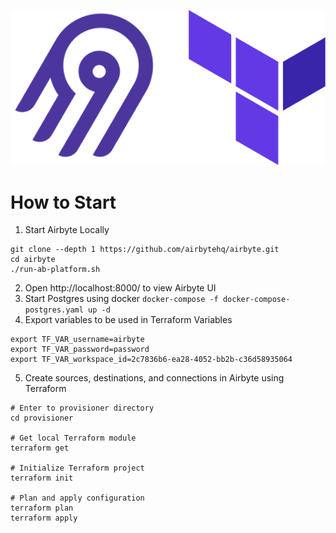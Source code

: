 ![Alt text](image.png)

# How to Start

1. Start Airbyte Locally
```
git clone --depth 1 https://github.com/airbytehq/airbyte.git
cd airbyte
./run-ab-platform.sh
```
2. Open http://localhost:8000/ to view Airbyte UI
3. Start Postgres using docker `docker-compose -f docker-compose-postgres.yaml up -d`
4. Export variables to be used in Terraform Variables
```
export TF_VAR_username=airbyte
export TF_VAR_password=password
export TF_VAR_workspace_id=2c7836b6-ea28-4052-bb2b-c36d58935064
```
5. Create sources, destinations, and connections in Airbyte using Terraform
```
# Enter to provisioner directory
cd provisioner

# Get local Terraform module
terraform get

# Initialize Terraform project
terraform init

# Plan and apply configuration
terraform plan
terraform apply
```
